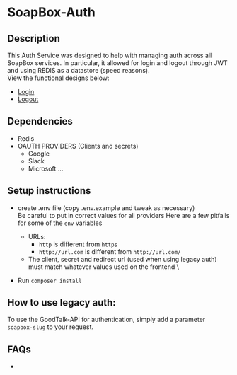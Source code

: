 # SoapBox-Auth

## Description

This Auth Service was designed to help with managing auth across all SoapBox services.
In particular, it allowed for login and logout through JWT and using REDIS as a datastore (speed reasons). \
View the functional designs below:

-   [Login](https://docs.google.com/drawings/d/11RYQxCKW18i5xg-Dx1B7nsNAdFt7tSmpJ5epiVAvq6w/edit?usp=sharing)
-   [Logout](https://docs.google.com/drawings/d/1NAEMD1ydYjgKcBniaAqQvvwsYQGAxh4BzARzxHi2Lw4/edit?usp=sharing)

## Dependencies

-   Redis
-   OAUTH PROVIDERS (Clients and secrets)
    -   Google
    -   Slack
    -   Microsoft ...

## Setup instructions

-   create .env file (copy .env.example and tweak as necessary) \
    Be careful to put in correct values for all providers Here are a few pitfalls for some of the `env` variables

    -   URLs:
        -   `http` is different from `https`
        -   `http://url.com` is different from `http://url.com/`
    -   The client, secret and redirect url (used when using legacy auth) must match whatever values used on the frontend \

-   Run `composer install`

## How to use legacy auth:

To use the GoodTalk-API for authentication, simply add a parameter `soapbox-slug` to your request.

## FAQs

-
